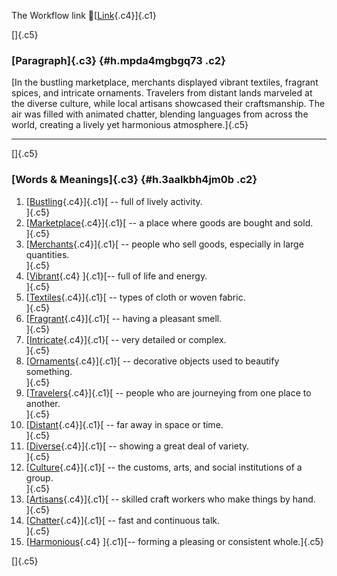 The Workflow link
👏[[Link](https://www.google.com/url?q=http://www.google.com&sa=D&source=editors&ust=1758919170250774&usg=AOvVaw3UO3iu_3U1fU9TaHGu5Fww){.c4}]{.c1}

[]{.c5}

### [Paragraph]{.c3} {#h.mpda4mgbgq73 .c2}

[In the bustling marketplace, merchants displayed vibrant textiles,
fragrant spices, and intricate ornaments. Travelers from distant lands
marveled at the diverse culture, while local artisans showcased their
craftsmanship. The air was filled with animated chatter, blending
languages from across the world, creating a lively yet harmonious
atmosphere.]{.c5}

------------------------------------------------------------------------

[]{.c5}

### [Words & Meanings]{.c3} {#h.3aalkbh4jm0b .c2}

1.  [[Bustling](https://www.google.com/url?q=http://www.google.com&sa=D&source=editors&ust=1758919170251391&usg=AOvVaw2OLKL8bdCJ_sUhShbihSVI){.c4}]{.c1}[ --
    full of lively activity.\
    ]{.c5}
2.  [[Marketplace](https://www.google.com/url?q=http://www.google.com&sa=D&source=editors&ust=1758919170251541&usg=AOvVaw07FioDBVjfFtR93k8Fyda3){.c4}]{.c1}[ --
    a place where goods are bought and sold.\
    ]{.c5}
3.  [[Merchants](https://www.google.com/url?q=http://www.google.com&sa=D&source=editors&ust=1758919170251652&usg=AOvVaw3v19U_YNDrkGgxW0VFwRFu){.c4}]{.c1}[ --
    people who sell goods, especially in large quantities.\
    ]{.c5}
4.  [[Vibrant](https://www.google.com/url?q=http://www.google.com&sa=D&source=editors&ust=1758919170251771&usg=AOvVaw1M_dIZZAbMeegf58gmUM9H){.c4}
    ]{.c1}[-- full of life and energy.\
    ]{.c5}
5.  [[Textiles](https://www.google.com/url?q=http://www.google.com&sa=D&source=editors&ust=1758919170251862&usg=AOvVaw2xbnM33bltp300bgugw0ld){.c4}]{.c1}[ --
    types of cloth or woven fabric.\
    ]{.c5}
6.  [[Fragrant](https://www.google.com/url?q=http://www.google.com&sa=D&source=editors&ust=1758919170251959&usg=AOvVaw2cYnKPWsm-gXkPC5RKj-hq){.c4}]{.c1}[ --
    having a pleasant smell.\
    ]{.c5}
7.  [[Intricate](https://www.google.com/url?q=http://www.google.com&sa=D&source=editors&ust=1758919170252052&usg=AOvVaw3L7yUgrPkgtP3ZEUX88mTr){.c4}]{.c1}[ --
    very detailed or complex.\
    ]{.c5}
8.  [[Ornaments](https://www.google.com/url?q=http://www.google.com&sa=D&source=editors&ust=1758919170252187&usg=AOvVaw0O5f1eeSOqyjSplMZ15VhN){.c4}]{.c1}[ --
    decorative objects used to beautify something.\
    ]{.c5}
9.  [[Travelers](https://www.google.com/url?q=http://www.google.com&sa=D&source=editors&ust=1758919170252301&usg=AOvVaw0EBgK1xxt-yx6YmANRyd9w){.c4}]{.c1}[ --
    people who are journeying from one place to another.\
    ]{.c5}
10. [[Distant](https://www.google.com/url?q=http://www.google.com&sa=D&source=editors&ust=1758919170252452&usg=AOvVaw0LQCxve-LyWo1LlLiuphjb){.c4}]{.c1}[ --
    far away in space or time.\
    ]{.c5}
11. [[Diverse](https://www.google.com/url?q=http://www.google.com&sa=D&source=editors&ust=1758919170252561&usg=AOvVaw2_z5qUlQLC1LTcUW6ULmwz){.c4}]{.c1}[ --
    showing a great deal of variety.\
    ]{.c5}
12. [[Culture](https://www.google.com/url?q=http://www.google.com&sa=D&source=editors&ust=1758919170252665&usg=AOvVaw0v9xiKTiUIpiVZ-xtZOtQo){.c4}]{.c1}[ --
    the customs, arts, and social institutions of a group.\
    ]{.c5}
13. [[Artisans](https://www.google.com/url?q=http://www.google.com&sa=D&source=editors&ust=1758919170252790&usg=AOvVaw3F17G-tzZZPjOJTIuGb6nX){.c4}]{.c1}[ --
    skilled craft workers who make things by hand.\
    ]{.c5}
14. [[Chatter](https://www.google.com/url?q=http://www.google.com&sa=D&source=editors&ust=1758919170252903&usg=AOvVaw3VaH2I_FUXdNJaRp4nJ8O0){.c4}]{.c1}[ --
    fast and continuous talk.\
    ]{.c5}
15. [[Harmonious](https://www.google.com/url?q=http://www.google.com&sa=D&source=editors&ust=1758919170252999&usg=AOvVaw1SagmHn3UNCaK9906xI9rQ){.c4}
    ]{.c1}[-- forming a pleasing or consistent whole.]{.c5}

[]{.c5}
